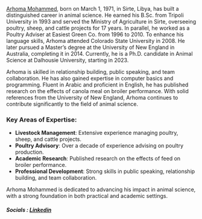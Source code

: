 [Arhoma Mohammed](https://www.linkedin.com/in/arhoma-mohammed-5935811ba/), born on March 1, 1971, in Sirte, Libya, has built a distinguished career in animal science. He earned his B.Sc. from Tripoli University in 1993 and served the Ministry of Agriculture in Sirte, overseeing poultry, sheep, and cattle projects for 17 years. In parallel, he worked as a Poultry Adviser at Easiest Green Co. from 1996 to 2010. To enhance his language skills, Arhoma attended Colorado State University in 2008. He later pursued a Master’s degree at the University of New England in Australia, completing it in 2014. Currently, he is a Ph.D. candidate in Animal Science at Dalhousie University, starting in 2023.

Arhoma is skilled in relationship building, public speaking, and team collaboration. He has also gained expertise in computer basics and programming. Fluent in Arabic and proficient in English, he has published research on the effects of canola meal on broiler performance. With solid references from the University of New England, Arhoma continues to contribute significantly to the field of animal science.

### Key Areas of Expertise:
- **Livestock Management**: Extensive experience managing poultry, sheep, and cattle projects.
- **Poultry Advisory**: Over a decade of experience advising on poultry production.
- **Academic Research**: Published research on the effects of feed on broiler performance.
- **Professional Development**: Strong skills in public speaking, relationship building, and team collaboration.

Arhoma Mohammed is dedicated to advancing his impact in animal science, with a strong foundation in both practical and academic settings.

##### Socials  : [Linkedin](https://www.linkedin.com/in/arhoma-mohammed-5935811ba/)
